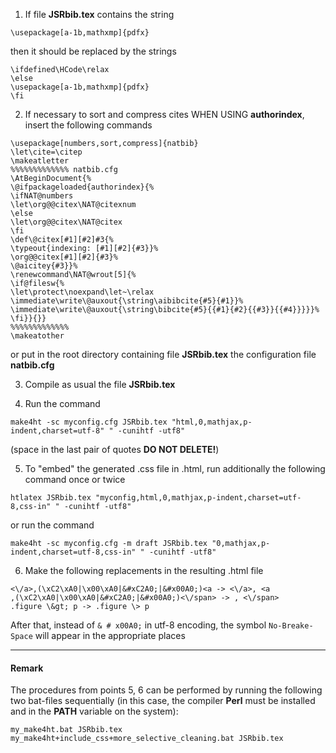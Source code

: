 1. If file **JSRbib.tex** contains the string

```
\usepackage[a-1b,mathxmp]{pdfx}
```

then it should be replaced by the strings

```
\ifdefined\HCode\relax
\else
\usepackage[a-1b,mathxmp]{pdfx}
\fi
```

2. If necessary to sort and compress cites WHEN USING **authorindex**, insert the following commands

```
\usepackage[numbers,sort,compress]{natbib}
\let\cite=\citep
\makeatletter
%%%%%%%%%%%%% natbib.cfg
\AtBeginDocument{%
\@ifpackageloaded{authorindex}{%
\ifNAT@numbers
\let\org@@citex\NAT@citexnum
\else
\let\org@@citex\NAT@citex
\fi
\def\@citex[#1][#2]#3{%
\typeout{indexing: [#1][#2]{#3}}%
\org@@citex[#1][#2]{#3}%
\@aicitey{#3}}%
\renewcommand\NAT@wrout[5]{%
\if@filesw{%
\let\protect\noexpand\let~\relax
\immediate\write\@auxout{\string\aibibcite{#5}{#1}}%
\immediate\write\@auxout{\string\bibcite{#5}{{#1}{#2}{{#3}}{{#4}}}}}%
\fi}}{}}
%%%%%%%%%%%%%
\makeatother
```

or put in the root directory containing file **JSRbib.tex** the configuration file **natbib.cfg** 

3. Compile as usual the file **JSRbib.tex**

4. Run the command

```
make4ht -sc myconfig.cfg JSRbib.tex "html,0,mathjax,p-indent,charset=utf-8" " -cunihtf -utf8"
```

(space in the last pair of quotes **DO NOT DELETE!**)

5. To "embed" the generated .css file in .html, run additionally the following command once or twice

```
htlatex JSRbib.tex "myconfig,html,0,mathjax,p-indent,charset=utf-8,css-in" " -cunihtf -utf8"
```

or run the command

```
make4ht -sc myconfig.cfg -m draft JSRbib.tex "0,mathjax,p-indent,charset=utf-8,css-in" " -cunihtf -utf8"
```

6. Make the following replacements in the resulting .html file

```
<\/a>,(\xC2\xA0|\x00\xA0|&#xC2A0;|&#x00A0;)<a -> <\/a>, <a
,(\xC2\xA0|\x00\xA0|&#xC2A0;|&#x00A0;)<\/span> -> , <\/span>
.figure \&gt; p -> .figure \> p
```

After that, instead of `& # x00A0;` in utf-8 encoding, the symbol `No-Breake-Space` will appear in the appropriate places 

---

#### Remark
The procedures from points 5, 6 can be performed by running the following two bat-files sequentially (in this case, the compiler **Perl** must be installed and in the **PATH** variable on the system):

```
my_make4ht.bat JSRbib.tex
my_make4ht+include_css+more_selective_cleaning.bat JSRbib.tex
```
